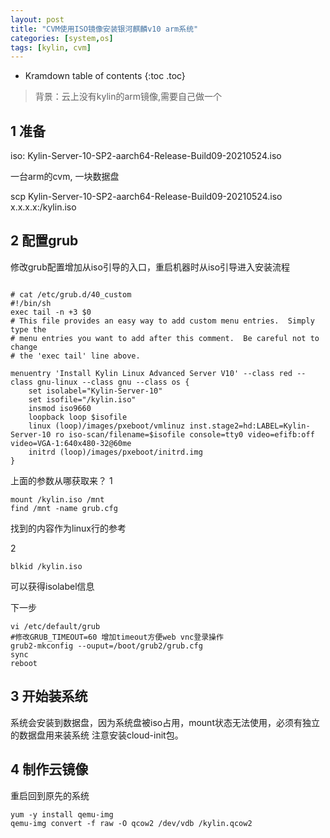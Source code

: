 ```yaml
---
layout: post
title: "CVM使用ISO镜像安装银河麒麟v10 arm系统"
categories: [system,os]
tags: [kylin, cvm]
---
```



* Kramdown table of contents
{:toc .toc}

> 背景：云上没有kylin的arm镜像,需要自己做一个

## 1 准备
iso: Kylin-Server-10-SP2-aarch64-Release-Build09-20210524.iso

一台arm的cvm, 一块数据盘

scp  Kylin-Server-10-SP2-aarch64-Release-Build09-20210524.iso  x.x.x.x:/kylin.iso

## 2 配置grub

修改grub配置增加从iso引导的入口，重启机器时从iso引导进入安装流程

```

# cat /etc/grub.d/40_custom
#!/bin/sh
exec tail -n +3 $0
# This file provides an easy way to add custom menu entries.  Simply type the
# menu entries you want to add after this comment.  Be careful not to change
# the 'exec tail' line above.

menuentry 'Install Kylin Linux Advanced Server V10' --class red --class gnu-linux --class gnu --class os {
    set isolabel="Kylin-Server-10"
    set isofile="/kylin.iso"
    insmod iso9660
    loopback loop $isofile
    linux (loop)/images/pxeboot/vmlinuz inst.stage2=hd:LABEL=Kylin-Server-10 ro iso-scan/filename=$isofile console=tty0 video=efifb:off video=VGA-1:640x480-32@60me
    initrd (loop)/images/pxeboot/initrd.img
}

```

上面的参数从哪获取来？
1 
```
mount /kylin.iso /mnt
find /mnt -name grub.cfg
```
找到的内容作为linux行的参考

2
```
blkid /kylin.iso
```
可以获得isolabel信息

下一步
```
vi /etc/default/grub
#修改GRUB_TIMEOUT=60 增加timeout方便web vnc登录操作
grub2-mkconfig --ouput=/boot/grub2/grub.cfg
sync
reboot
```

## 3 开始装系统

系统会安装到数据盘，因为系统盘被iso占用，mount状态无法使用，必须有独立的数据盘用来装系统
注意安装cloud-init包。

## 4 制作云镜像

重启回到原先的系统
```
yum -y install qemu-img
qemu-img convert -f raw -O qcow2 /dev/vdb /kylin.qcow2
```
